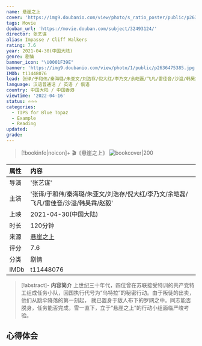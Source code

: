 ```yaml
---
name: 悬崖之上
cover: 'https://img9.doubanio.com/view/photo/s_ratio_poster/public/p2636475385.jpg'
tags: Movie
douban_url: 'https://movie.douban.com/subject/32493124/'
director: 张艺谋
alias: Impasse / Cliff Walkers
rating: 7.6
year: 2021-04-30(中国大陆)
genre: 剧情
banner_icon: "\U0001F39E"
banner: 'https://img9.doubanio.com/view/photo/1/public/p2636475385.jpg'
IMDb: t11448076
lead: 张译/于和伟/秦海璐/朱亚文/刘浩存/倪大红/李乃文/余皑磊/飞凡/雷佳音/沙溢/韩昊霖/赵毅
language: 汉语普通话 / 英语 / 俄语
country: 中国大陆 / 中国香港
viewtime: '2022-04-16'
status: ⭐⭐⭐
categories:
  - TIPS for Blue Topaz
  - Example
  - Reading
updated:
grade:
---
```

> [!bookinfo|noicon]+ 🎬《悬崖之上》
> ![bookcover|200](https://img9.doubanio.com/view/photo/s_ratio_poster/public/p2636475385.jpg)
>
| 属性 | 内容                                       |
|:---- |:------------------------------------------ |
| 导演 | '张艺谋'                         |
| 主演 | '张译/于和伟/秦海璐/朱亚文/刘浩存/倪大红/李乃文/余皑磊/飞凡/雷佳音/沙溢/韩昊霖/赵毅'                             |
| 上映 | 2021-04-30(中国大陆)                             |
| 时长 | 120分钟                   |
| 来源 | [悬崖之上](https://movie.douban.com/subject/32493124/) |
| 评分 | 7.6                           |
| 分类 | 剧情                            |
| IMDb | t11448076                             | 

> [!abstract]- **内容简介**
>  上世纪三十年代，四位曾在苏联接受特训的共产党特工组成任务小队，回国执行代号为“乌特拉”的秘密行动。由于叛徒的出卖，他们从跳伞降落的第一刻起， 就已置身于敌人布下的罗网之中。同志能否脱身，任务能否完成，雪一直下，立于“悬崖之上”的行动小组面临严峻考验。
>  
## 心得体会
